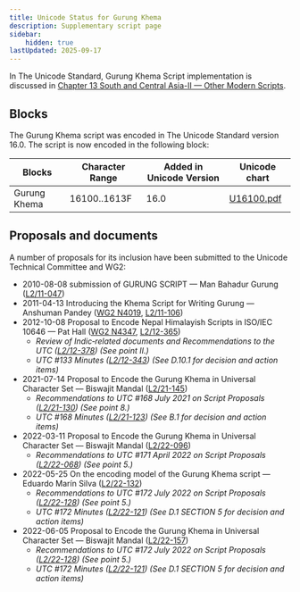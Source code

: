 ```yaml
---
title: Unicode Status for Gurung Khema
description: Supplementary script page
sidebar:
    hidden: true
lastUpdated: 2025-09-17
---
```


In The Unicode Standard, Gurung Khema Script implementation is discussed in [Chapter 13 South and Central Asia-II — Other Modern Scripts](https://www.unicode.org/versions/latest/core-spec/chapter-13/#G746338).

## Blocks

The Gurung Khema script was encoded in The Unicode Standard version 16.0. The script is now encoded in the following block:

| Blocks | Character Range | Added in Unicode Version | Unicode chart |
| ------ | --------------- | ------------------------ | ------------- |
| Gurung Khema | 16100..1613F | 16.0 | [U16100.pdf](http://www.unicode.org/charts/PDF/U16100.pdf) |

## Proposals and documents

A number of proposals for its inclusion have been submitted to the Unicode Technical Committee and WG2:
- 2010-08-08 submission of GURUNG SCRIPT — Man Bahadur Gurung ([L2/11-047](http://www.unicode.org/cgi-bin/GetMatchingDocs.pl?L2/11-047))
- 2011-04-13 Introducing the Khema Script for Writing Gurung — Anshuman Pandey ([WG2 N4019](https://www.unicode.org/wg2/docs/n4019.pdf), [L2/11-106](http://www.unicode.org/cgi-bin/GetMatchingDocs.pl?L2/11-106))
- 2012-10-08 Proposal to Encode Nepal Himalayish Scripts in ISO/IEC 10646 — Pat Hall ([WG2 N4347](https://www.unicode.org/wg2/docs/n4347.pdf), [L2/12-365](http://www.unicode.org/cgi-bin/GetMatchingDocs.pl?L2/12-365))
  - _Review of Indic‐related documents and Recommendations to the UTC ([L2/12-378](http://www.unicode.org/cgi-bin/GetMatchingDocs.pl?L2/12-378)) (See point II.)_
  - _UTC #133 Minutes ([L2/12-343](http://www.unicode.org/L2/L2012/12343.htm)) (See D.10.1 for decision and action items)_
- 2021-07-14 Proposal to Encode the Gurung Khema in Universal Character Set — Biswajit Mandal ([L2/21-145](http://www.unicode.org/cgi-bin/GetMatchingDocs.pl?L2/21-145))
  - _Recommendations to UTC #168 July 2021 on Script Proposals ([L2/21-130](http://www.unicode.org/L2/L2021/21130-script-adhoc-rept.pdf)) (See point 8.)_
  - _UTC #168 Minutes ([L2/21-123](http://www.unicode.org/L2/L2021/21123.htm)) (See B.1 for decision and action items)_
- 2022-03-11 Proposal to Encode the Gurung Khema in Universal Character Set — Biswajit Mandal ([L2/22-096](http://www.unicode.org/cgi-bin/GetMatchingDocs.pl?L2/22-096))
  - _Recommendations to UTC #171 April 2022 on Script Proposals ([L2/22-068](http://www.unicode.org/cgi-bin/GetMatchingDocs.pl?L2/22-068)) (See point 5.)_
- 2022-05-25 On the encoding model of the Gurung Khema script — Eduardo Marín Silva ([L2/22-132](http://www.unicode.org/cgi-bin/GetMatchingDocs.pl?L2/22-132))
  - _Recommendations to UTC #172 July 2022 on Script Proposals ([L2/22-128](http://www.unicode.org/cgi-bin/GetMatchingDocs.pl?L2/22-128)) (See point 5.)_
  - _UTC #172 Minutes ([L2/22-121](https://www.unicode.org/L2/L2022/22121.htm)) (See D.1 SECTION 5 for decision and action items)_
- 2022-06-05 Proposal to Encode the Gurung Khema in Universal Character Set — Biswajit Mandal ([L2/22-157](http://www.unicode.org/cgi-bin/GetMatchingDocs.pl?L2/22-157))
  - _Recommendations to UTC #172 July 2022 on Script Proposals ([L2/22-128](http://www.unicode.org/cgi-bin/GetMatchingDocs.pl?L2/22-128)) (See point 5.)_
  - _UTC #172 Minutes ([L2/22-121](https://www.unicode.org/L2/L2022/22121.htm)) (See D.1 SECTION 5 for decision and action items)_
